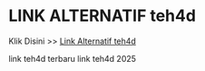 # LINK ALTERNATIF teh4d

Klik Disini >> <a href="https://linksto.pages.dev/">Link Alternatif teh4d </a>

link teh4d terbaru
link teh4d 2025